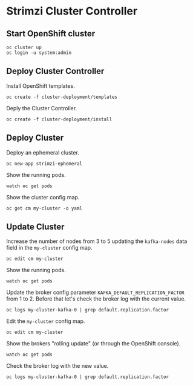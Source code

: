 # Strimzi Cluster Controller

## Start OpenShift cluster

```
oc cluster up
oc login -u system:admin
```

## Deploy Cluster Controller

Install OpenShift templates.

```
oc create -f cluster-deployment/templates
```

Deply the Cluster Controller.

```
oc create -f cluster-deployment/install
```

## Deploy Cluster

Deploy an ephemeral cluster.

```
oc new-app strimzi-ephemeral
```

Show the running pods.

```
watch oc get pods
```

Show the cluster config map.

```
oc get cm my-cluster -o yaml
```

## Update Cluster

Increase the number of nodes from 3 to 5 updating the `kafka-nodes` data field in the `my-cluster` config map.

```
oc edit cm my-cluster
```

Show the running pods.

```
watch oc get pods
```

Update the broker config parameter `KAFKA_DEFAULT_REPLICATION_FACTOR` from 1 to 2.
Before that let's check the broker log with the current value.

```
oc logs my-cluster-kafka-0 | grep default.replication.factor
```

Edit the `my-cluster` config map.

```
oc edit cm my-cluster
```

Show the brokers "rolling update" (or through the OpenShift console).

```
watch oc get pods
```

Check the broker log with the new value.

```
oc logs my-cluster-kafka-0 | grep default.replication.factor
```
